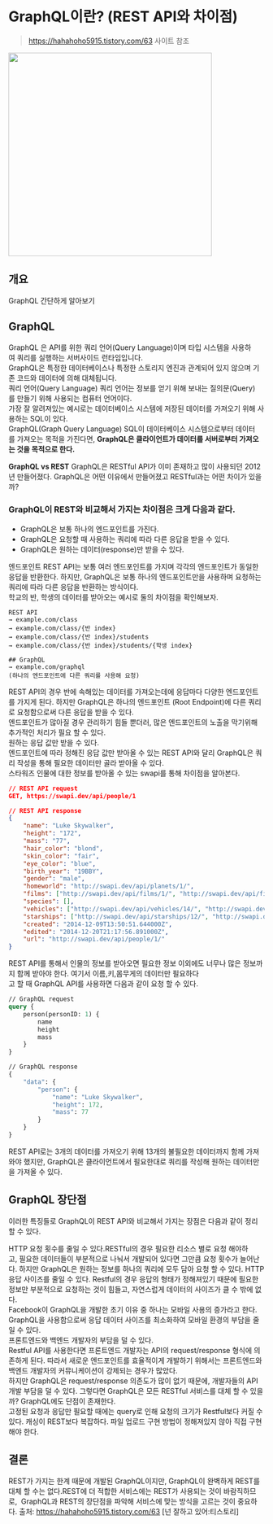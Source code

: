 #  GraphQL이란? (REST API와 차이점)
> https://hahahoho5915.tistory.com/63 사이트 참조

<img src="https://github.com/user-attachments/assets/5ac38413-0f14-4e5d-b675-557feba98d5b" width="400px">

## 개요
GraphQL 간단하게 알아보기

## GraphQL
GraphQL 은 API를 위한 쿼리 언어(Query Language)이며 타입 시스템을 사용하여 쿼리를 실행하는 서버사이드 런타임입니다.  
GraphQL은 특정한 데이터베이스나 특정한 스토리지 엔진과 관계되어 있지 않으며 기존 코드와 데이터에 의해 대체됩니다.  
쿼리 언어(Query Language) 쿼리 언어는 정보를 얻기 위해 보내는 질의문(Query)를 만들기 위해 사용되는 컴퓨터 언어이다.  
가장 잘 알려져있는 예시로는 데이터베이스 시스템에 저장된 데이터를 가져오기 위해 사용하는 SQL이 있다.  
GraphQL(Graph Query Language) SQL이 데이터베이스 시스템으로부터 데이터를 가져오는 목적을 가진다면, **GraphQL은 클라이언트가 데이터를 서버로부터 가져오는 것을 목적으로 한다.**

__GraphQL vs REST__
GraphQL은 RESTful API가 이미 존재하고 많이 사용되던 2012년 만들어졌다. GraphQL은 어떤 이유에서 만들어졌고 RESTful과는 어떤 차이가 있을까?  

### GraphQL이 REST와 비교해서 가지는 차이점은 크게 다음과 같다.

- GraphQL은 보통 하나의 엔드포인트를 가진다.
- GraphQL은 요청할 때 사용하는 쿼리에 따라 다른 응답을 받을 수 있다.
- GraphQL은 원하는 데이터(response)만 받을 수 있다.

엔드포인트 REST API는 보통 여러 엔드포인트를 가지며 각각의 엔드포인트가 동일한 응답을 반환한다.
하지만, GraphQL은 보통 하나의 엔드포인트만을 사용하며 요청하는 쿼리에 따라 다른 응답을 반환하는 방식이다.  
학교의 반, 학생의 데이터를 받아오는 예시로 둘의 차이점을 확인해보자.  

```
REST API
→ example.com/class
→ example.com/class/{반 index}
→ example.com/class/{반 index}/students
→ example.com/class/{반 index}/students/{학생 index}

## GraphQL
→ example.com/graphql
(하나의 엔드포인트에 다른 쿼리를 사용해 요청)
```

REST API의 경우 반에 속해있는 데이터를 가져오는데에 응답마다 다양한 엔드포인트를 가지게 된다. 하지만 GraphQL은 하나의 엔드포인트 (Root Endpoint)에 다른 쿼리로 요청함으로써 다른 응답을 받을 수 있다.  
엔드포인트가 많아질 경우 관리하기 힘들 뿐더러, 많은 엔드포인트의 노출을 막기위해 추가적인 처리가 필요 할 수 있다.  
원하는 응답 값만 받을 수 있다.  
엔드포인트에 따라 정해진 응답 값만 받아올 수 있는 REST API와 달리 GraphQL은 쿼리 작성을 통해 필요한 데이터만 골라 받아올 수 있다.  
스타워즈 인물에 대한 정보를 받아올 수 있는 swapi를 통해 차이점을 알아본다.  

```json
// REST API request
GET, https://swapi.dev/api/people/1

// REST API response
{
    "name": "Luke Skywalker",
    "height": "172",
    "mass": "77",
    "hair_color": "blond",
    "skin_color": "fair",
    "eye_color": "blue",
    "birth_year": "19BBY",
    "gender": "male",
    "homeworld": "http://swapi.dev/api/planets/1/",
    "films": ["http://swapi.dev/api/films/1/", "http://swapi.dev/api/films/2/", "http://swapi.dev/api/films/3/", "http://swapi.dev/api/films/6/"],
    "species": [],
    "vehicles": ["http://swapi.dev/api/vehicles/14/", "http://swapi.dev/api/vehicles/30/"],
    "starships": ["http://swapi.dev/api/starships/12/", "http://swapi.dev/api/starships/22/"],
    "created": "2014-12-09T13:50:51.644000Z",
    "edited": "2014-12-20T21:17:56.891000Z",
    "url": "http://swapi.dev/api/people/1/"
}
```

REST API를 통해서 인물의 정보를 받아오면 필요한 정보 이외에도 너무나 많은 정보까지 함께 받아야 한다. 여기서 이름,키,몸무게의 데이터만 필요하다고 할 때 GraphQL API를 사용하면 다음과 같이 요청 할 수 있다.
```GraphQL
// GraphQL request
query {
    person(personID: 1) {
        name
        height
        mass
    }
}

// GraphQL response
{
    "data": {
        "person": {
            "name": "Luke Skywalker",
            "height": 172,
            "mass": 77
        }
    }
}
```
REST API로는 3개의 데이터를 가져오기 위해 13개의 불필요한 데이터까지 함께 가져와야 했지만, GraphQL은 클라이언트에서 필요한대로 쿼리를 작성해 원하는 데이터만을 가져올 수 있다.

## GraphQL 장단점
이러한 특징들로 GraphQL이 REST API와 비교해서 가지는 장점은 다음과 같이 정리 할 수 있다.

HTTP 요청 횟수를 줄일 수 있다.RESTful의 경우 필요한 리소스 별로 요청 해야하고, 필요한 데이터들이 부분적으로 나눠서 개발되어 있다면 그만큼 요청 횟수가 늘어난다. 하지만 GraphQL은 원하는 정보를 하나의 쿼리에 모두 담아 요청 할 수 있다.
HTTP 응답 사이즈를 줄일 수 있다. Restful의 경우 응답의 형태가 정해져있기 때문에 필요한 정보만 부분적으로 요청하는 것이 힘들고, 자연스럽게 데이터의 사이즈가 클 수 밖에 없다.  
Facebook이 GraphQL을 개발한 초기 이유 중 하나는 모바일 사용의 증가라고 한다. GraphQL을 사용함으로써 응답 데이터 사이즈를 최소화하여 모바일 환경의 부담을 줄일 수 있다.  
프론트엔드와 백엔드 개발자의 부담을 덜 수 있다.  
Restful API를 사용한다면 프론트엔드 개발자는 API의 request/response 형식에 의존하게 된다. 
따라서 새로운 엔드포인트를 효율적이게 개발하기 위해서는 프론트엔드와 백엔드 개발자의 커뮤니케이션이 강제되는 경우가 많았다.  
하지만 GraphQL은 request/response 의존도가 많이 없기 때문에, 개발자들의 API 개발 부담을 덜 수 있다.
그렇다면 GraphQL은 모든 RESTful 서비스를 대체 할 수 있을까? GraphQL에도 단점이 존재한다.  
고정된 요청과 응답만 필요할 때에는 query로 인해 요청의 크기가 Restful보다 커질 수 있다.
캐싱이 REST보다 복잡하다. 파일 업로드 구현 방법이 정해져있지 않아 직접 구현해야 한다.

## 결론
REST가 가지는 한계 때문에 개발된 GraphQL이지만, GraphQL이 완벽하게 REST를 대체 할 수는 없다.REST에 더 적합한 서비스에는 REST가 사용되는 것이 바람직하므로, 
GraphQL과 REST의 장단점을 파악해 서비스에 맞는 방식을 고르는 것이 중요하다.
출처: https://hahahoho5915.tistory.com/63 [넌 잘하고 있어:티스토리]
